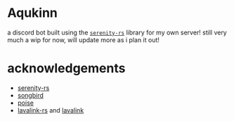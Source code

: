 # Aqukinn
a discord bot built using the [`serenity-rs`](https://github.com/serenity-rs/serenity) library for my own server!
still very much a wip for now, will update more as i plan it out!
# acknowledgements
- [serenity-rs](https://github.com/serenity-rs/serenity/)
- [songbird](https://github.com/serenity-rs/songbird/)
- [poise](https://github.com/kangalioo/poise)
- [lavalink-rs](https://gitlab.com/vicky5124/lavalink-rs) and [lavalink](https://github.com/freyacodes/Lavalink)
